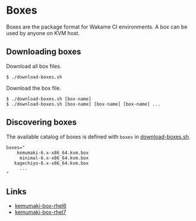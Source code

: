Boxes
=====

Boxes are the package format for Wakame CI environments. A box can be used by anyone on KVM host.

## Downloading boxes

Download all box files.

```
$ ./download-boxes.sh
```

Download the box file.

```
$ ./download-boxes.sh [box-name]
$ ./download-boxes.sh [box-name] [box-name] [box-name] ...
```

## Discovering boxes

The available catalog of boxes is defined with `boxes` in [download-boxes.sh](download-boxes.sh).

```
boxes="
    kemumaki-6.x-x86_64.kvm.box
     minimal-6.x-x86_64.kvm.box
   kagechiyo-6.x-x86_64.kvm.box
     ...
"
```

## Links

+ [kemumaki-box-rhel6](https://github.com/wakameci/kemumaki-box-rhel6)
+ [kemumaki-box-rhel7](https://github.com/wakameci/kemumaki-box-rhel7)
